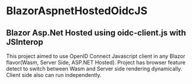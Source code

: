 # BlazorAspnetHostedOidcJS
## Blazor Asp.Net Hosted using oidc-client.js with JSInterop
This project aimed to use OpenID Connect Javascript client in any Blazor flavor(Wasm, Server Side, ASP.NET Hosted).
Project has browser feature detect to switch between Wasm and Server side rendering dynamically.
Client side also can run independently.

